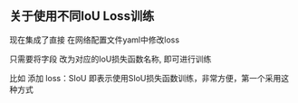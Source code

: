 ## 关于使用不同IoU Loss训练

现在集成了直接 在网络配置文件yaml中修改loss

只需要将字段 改为对应的IoU损失函数名称, 即可进行训练

比如 添加
loss：SIoU
即表示使用SIoU损失函数训练，非常方便，第一个采用这种方式